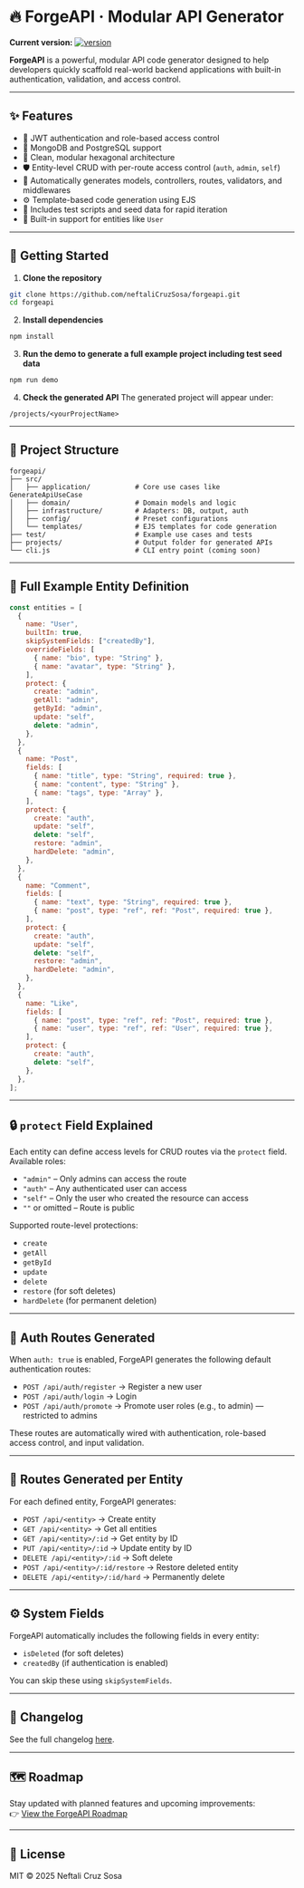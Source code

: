 # 🔥 ForgeAPI · Modular API Generator

**Current version:** [![version](https://img.shields.io/badge/version-0.1.2-blue.svg)](https://github.com/neftaliCruzSosa/forgeapi/releases)

**ForgeAPI** is a powerful, modular API code generator designed to help developers quickly scaffold real-world backend applications with built-in authentication, validation, and access control.

---

## ✨ Features

- 🔐 JWT authentication and role-based access control
- 🧱 MongoDB and PostgreSQL support
- 🧩 Clean, modular hexagonal architecture
- 🛡️ Entity-level CRUD with per-route access control (`auth`, `admin`, `self`)
- 📂 Automatically generates models, controllers, routes, validators, and middlewares
- ⚙️ Template-based code generation using EJS
- 🧪 Includes test scripts and seed data for rapid iteration
- 👤 Built-in support for entities like `User`

---

## 🚀 Getting Started

1. **Clone the repository**
```bash
git clone https://github.com/neftaliCruzSosa/forgeapi.git
cd forgeapi
```

2. **Install dependencies**
```bash
npm install
```

3. **Run the demo to generate a full example project including test seed data**
```bash
npm run demo
```

4. **Check the generated API**
The generated project will appear under:
```
/projects/<yourProjectName>
```

---

## 📁 Project Structure

```
forgeapi/
├── src/
│   ├── application/           # Core use cases like GenerateApiUseCase
│   ├── domain/                # Domain models and logic
│   ├── infrastructure/        # Adapters: DB, output, auth
│   ├── config/                # Preset configurations
│   └── templates/             # EJS templates for code generation
├── test/                      # Example use cases and tests
├── projects/                  # Output folder for generated APIs
└── cli.js                     # CLI entry point (coming soon)
```

---

## 🧪 Full Example Entity Definition

```js
const entities = [
  {
    name: "User",
    builtIn: true,
    skipSystemFields: ["createdBy"],
    overrideFields: [
      { name: "bio", type: "String" },
      { name: "avatar", type: "String" },
    ],
    protect: {
      create: "admin",
      getAll: "admin",
      getById: "admin",
      update: "self",
      delete: "admin",
    },
  },
  {
    name: "Post",
    fields: [
      { name: "title", type: "String", required: true },
      { name: "content", type: "String" },
      { name: "tags", type: "Array" },
    ],
    protect: {
      create: "auth",
      update: "self",
      delete: "self",
      restore: "admin",
      hardDelete: "admin",
    },
  },
  {
    name: "Comment",
    fields: [
      { name: "text", type: "String", required: true },
      { name: "post", type: "ref", ref: "Post", required: true },
    ],
    protect: {
      create: "auth",
      update: "self",
      delete: "self",
      restore: "admin",
      hardDelete: "admin",
    },
  },
  {
    name: "Like",
    fields: [
      { name: "post", type: "ref", ref: "Post", required: true },
      { name: "user", type: "ref", ref: "User", required: true },
    ],
    protect: {
      create: "auth",
      delete: "self",
    },
  },
];
```

---

## 🔒 `protect` Field Explained

Each entity can define access levels for CRUD routes via the `protect` field. Available roles:

- `"admin"` – Only admins can access the route
- `"auth"` – Any authenticated user can access
- `"self"` – Only the user who created the resource can access
- `""` or omitted – Route is public

Supported route-level protections:

- `create`
- `getAll`
- `getById`
- `update`
- `delete`
- `restore` (for soft deletes)
- `hardDelete` (for permanent deletion)

---

## 🔑 Auth Routes Generated

When `auth: true` is enabled, ForgeAPI generates the following default authentication routes:

- `POST /api/auth/register` → Register a new user  
- `POST /api/auth/login` → Login
- `POST /api/auth/promote` → Promote user roles (e.g., to admin) — restricted to admins

These routes are automatically wired with authentication, role-based access control, and input validation.

---

## 🔁 Routes Generated per Entity

For each defined entity, ForgeAPI generates:

- `POST /api/<entity>` → Create entity
- `GET /api/<entity>` → Get all entities
- `GET /api/<entity>/:id` → Get entity by ID
- `PUT /api/<entity>/:id` → Update entity by ID
- `DELETE /api/<entity>/:id` → Soft delete
- `POST /api/<entity>/:id/restore` → Restore deleted entity
- `DELETE /api/<entity>/:id/hard` → Permanently delete

---

## ⚙️ System Fields

ForgeAPI automatically includes the following fields in every entity:

- `isDeleted` (for soft deletes)
- `createdBy` (if authentication is enabled)

You can skip these using `skipSystemFields`.

---

## 📄 Changelog

See the full changelog [here](./CHANGELOG.md).

---

## 🗺️ Roadmap

Stay updated with planned features and upcoming improvements:  
👉 [View the ForgeAPI Roadmap](./ROADMAP.md)

---

## 📄 License

MIT © 2025 Neftali Cruz Sosa

